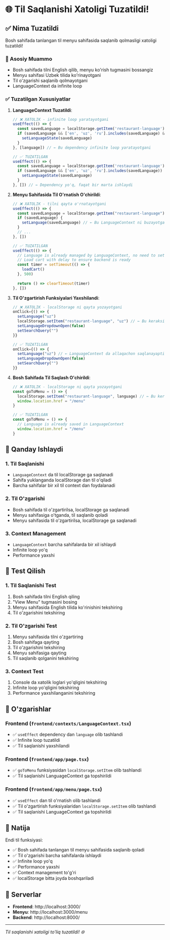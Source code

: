 # 🌐 Til Saqlanishi Xatoligi Tuzatildi!

## ✅ Nima Tuzatildi

Bosh sahifada tanlangan til menyu sahifasida saqlanib qolmasligi xatoligi tuzatildi!

### 🎯 Asosiy Muammo
- Bosh sahifada tilni English qilib, menyu ko'rish tugmasini bossangiz
- Menyu sahifasi Uzbek tilida ko'rinayotgani
- Til o'zgarishi saqlanib qolmayotgani
- LanguageContext da infinite loop

### ✅ Tuzatilgan Xususiyatlar

1. **LanguageContext Tuzatildi**:
   ```typescript
   // ❌ XATOLIK - infinite loop yaratayotgani
   useEffect(() => {
     const savedLanguage = localStorage.getItem('restaurant-language') as Language
     if (savedLanguage && ['en', 'uz', 'ru'].includes(savedLanguage) && savedLanguage !== language) {
       setLanguageState(savedLanguage)
     }
   }, [language]) // ← Bu dependency infinite loop yaratayotgani

   // ✅ TUZATILGAN
   useEffect(() => {
     const savedLanguage = localStorage.getItem('restaurant-language') as Language
     if (savedLanguage && ['en', 'uz', 'ru'].includes(savedLanguage)) {
       setLanguageState(savedLanguage)
     }
   }, []) // ← Dependency yo'q, faqat bir marta ishlaydi
   ```

2. **Menyu Sahifasida Til O'rnatish O'chirildi**:
   ```typescript
   // ❌ XATOLIK - tilni qayta o'rnatayotgani
   useEffect(() => {
     const savedLanguage = localStorage.getItem("restaurant-language") as "uz" | "ru" | "en" | null
     if (savedLanguage) {
       setLanguage(savedLanguage) // ← Bu LanguageContext ni buzayotgani
     }
     // ...
   }, [])

   // ✅ TUZATILGAN
   useEffect(() => {
     // Language is already managed by LanguageContext, no need to set it here
     // Load cart with delay to ensure backend is ready
     const timer = setTimeout(() => {
       loadCart()
     }, 500)
     
     return () => clearTimeout(timer)
   }, [])
   ```

3. **Til O'zgartirish Funksiyalari Yaxshilandi**:
   ```typescript
   // ❌ XATOLIK - localStorage ni qayta yozayotgani
   onClick={() => {
     setLanguage("uz")
     localStorage.setItem("restaurant-language", "uz") // ← Bu keraksiz
     setLanguageDropdownOpen(false)
     setSearchQuery("")
   }}

   // ✅ TUZATILGAN
   onClick={() => {
     setLanguage("uz") // ← LanguageContext da allaqachon saqlanayapti
     setLanguageDropdownOpen(false)
     setSearchQuery("")
   }}
   ```

4. **Bosh Sahifada Til Saqlash O'chirildi**:
   ```typescript
   // ❌ XATOLIK - localStorage ni qayta yozayotgani
   const goToMenu = () => {
     localStorage.setItem("restaurant-language", language) // ← Bu keraksiz
     window.location.href = "/menu"
   }

   // ✅ TUZATILGAN
   const goToMenu = () => {
     // Language is already saved in LanguageContext
     window.location.href = "/menu"
   }
   ```

## 🎯 Qanday Ishlaydi

### 1. Til Saqlanishi
- `LanguageContext` da til localStorage ga saqlanadi
- Sahifa yuklanganda localStorage dan til o'qiladi
- Barcha sahifalar bir xil til context dan foydalanadi

### 2. Til O'zgarishi
- Bosh sahifada til o'zgartirilsa, localStorage ga saqlanadi
- Menyu sahifasiga o'tganda, til saqlanib qoladi
- Menyu sahifasida til o'zgartirilsa, localStorage ga saqlanadi

### 3. Context Management
- `LanguageContext` barcha sahifalarda bir xil ishlaydi
- Infinite loop yo'q
- Performance yaxshi

## 🧪 Test Qilish

### 1. Til Saqlanishi Test
1. Bosh sahifada tilni English qiling
2. "View Menu" tugmasini bosing
3. Menyu sahifasida English tilida ko'rinishini tekshiring
4. Til o'zgarishini tekshiring

### 2. Til O'zgarishi Test
1. Menyu sahifasida tilni o'zgartiring
2. Bosh sahifaga qayting
3. Til o'zgarishini tekshiring
4. Menyu sahifasiga qayting
5. Til saqlanib qolganini tekshiring

### 3. Context Test
1. Console da xatolik loglari yo'qligini tekshiring
2. Infinite loop yo'qligini tekshiring
3. Performance yaxshilanganini tekshiring

## 📝 O'zgarishlar

### Frontend (`frontend/contexts/LanguageContext.tsx`)
- ✅ `useEffect` dependency dan `language` olib tashlandi
- ✅ Infinite loop tuzatildi
- ✅ Til saqlanishi yaxshilandi

### Frontend (`frontend/app/page.tsx`)
- ✅ `goToMenu` funksiyasidan `localStorage.setItem` olib tashlandi
- ✅ Til saqlanishi LanguageContext ga topshirildi

### Frontend (`frontend/app/menu/page.tsx`)
- ✅ `useEffect` dan til o'rnatish olib tashlandi
- ✅ Til o'zgartirish funksiyalaridan `localStorage.setItem` olib tashlandi
- ✅ Til saqlanishi LanguageContext ga topshirildi

## 🎉 Natija

Endi til funksiyasi:
- ✅ Bosh sahifada tanlangan til menyu sahifasida saqlanib qoladi
- ✅ Til o'zgarishi barcha sahifalarda ishlaydi
- ✅ Infinite loop yo'q
- ✅ Performance yaxshi
- ✅ Context management to'g'ri
- ✅ localStorage bitta joyda boshqariladi

## 🚀 Serverlar

- **Frontend**: http://localhost:3000/
- **Menyu**: http://localhost:3000/menu
- **Backend**: http://localhost:8000/

---
*Til saqlanishi xatoligi to'liq tuzatildi! 🌐*
